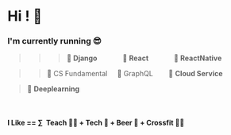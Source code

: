 # Hi ! 👋 


### I'm currently running 😎
>> > 🐥 **Django**  &nbsp;&nbsp;&nbsp;&nbsp;&nbsp;&nbsp;&nbsp;&nbsp;&nbsp;&nbsp;&nbsp; 🐤 **React** &nbsp;&nbsp;&nbsp;&nbsp;&nbsp;&nbsp;&nbsp;&nbsp;&nbsp;&nbsp;&nbsp; 🍳 **ReactNative**

>> 🐣 CS Fundamental  &nbsp;&nbsp;&nbsp; 🐣 GraphQL  &nbsp;&nbsp;&nbsp;&nbsp;&nbsp;&nbsp; 🐣 **Cloud Service**

> 🥚 **Deeplearning**

<br>

#### I Like  ==  ∑ &nbsp;Teach&nbsp;👨‍🏫 + Tech&nbsp;🎁 +  Beer&nbsp;🍻 + Crossfit&nbsp;🏋️‍♀️
